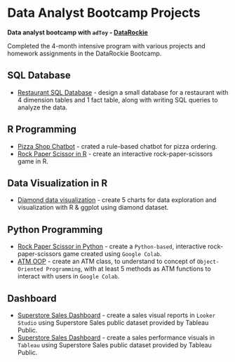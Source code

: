 # Data Analyst Bootcamp Projects

**Data analyst bootcamp with `adToy` - [DataRockie](https://datarockie.com/)**

Completed the 4-month intensive program with various projects and homework assignments in the DataRockie Bootcamp.

[//]: # (This is a comment in Markdown)

<!-- 
## Spreadsheets)
  - 
--> 
## SQL Database
  - [Restaurant SQL Database](https://replit.com/@ToppTikapichart/SQLhomeworkbatch6#main.sql) - design a small database for a restaurant with 4 dimension tables and 1 fact table, along with writing SQL queries to analyze the data.
## R Programming
  - [Pizza Shop Chatbot](https://replit.com/@ToppTikapichart/Rchatbotrulebasepizza#main.r) - crated a rule-based chatbot for pizza ordering.
  - [Rock Paper Scissor in R](https://replit.com/@ToppTikapichart/rockpaperscissors#main.r) - create an interactive rock-paper-scissors game in R.
<!-- 
## Data Transformation
  - 
--> 
## Data Visualization in R
  - [Diamond data visualization](/data_viz) - create 5 charts for data exploration and visualization with R & ggplot using diamond dataset.
<!-- 
## Statistics
  - 
## Basic Machine Learning in R
  - 
--> 
## Python Programming
  - [Rock Paper Scissor in Python](https://colab.research.google.com/drive/1w3Jk-cAhHJ7oFXPuLd-tYVfcY5vbavqp) - create a `Python-based`, interactive rock-paper-scissors game created using `Google Colab`.
  - [ATM OOP](https://colab.research.google.com/drive/1hYOZdaACunZ-zIjNg0KenZWyqvab2REe) - create an ATM class, to understand to concept of `Object-Oriented Programming`, with at least 5 methods as ATM functions to interact with users in `Google Colab`.
<!-- 
## Essential Python for Data Analyst
  - 
--> 
## Dashboard
  - [Superstore Sales Dashboard](https://lookerstudio.google.com/u/0/reporting/5a98f293-f66d-444b-a79d-14232aacef2c/page/8IMED/edit) - create a sales visual reports in `Looker Studio` using Superstore Sales public dataset provided by Tableau Public.
  - [Superstore Sales Dashboard](https://public.tableau.com/app/profile/pongsakorn.tikapichart/viz/SuperstoreSalesDashboard_16754043329150/SalesDashboard) - create a sales performance visuals in `Tableau` using Superstore Sales public dataset provided by Tableau Public.
<br>
